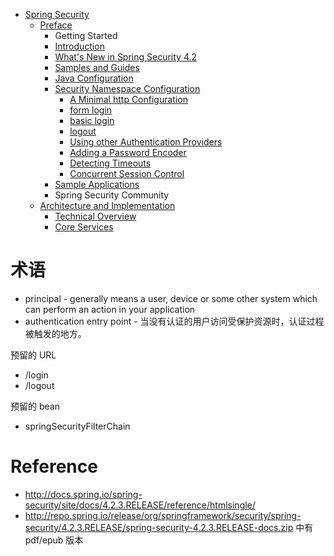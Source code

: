 - [Spring Security](/security/README.md)
  - [Preface](/security/preface/README.md)
    - Getting Started
    - [Introduction](/security/preface/introduction.md)
    - [What's New in Spring Security 4.2](/security/preface/new.md)
    - [Samples and Guides](/security/preface/samples.md)
    - [Java Configuration](/security/preface/jc.md)
    - [Security Namespace Configuration](/security/preface/ns-config/README.md)
      - [A Minimal http Configuration](/security/preface/ns-config/minimal-http.md)
      - [form login](/security/preface/ns-config/form-login.md)
      - [basic login](/security/preface/ns-config/basic-login.md)
      - [logout](/security/preface/ns-config/logout.md)
      - [Using other Authentication Providers](/security/preface/ns-config/authentication-provider.md)
      - [Adding a Password Encoder](/security/preface/ns-config/password-encoder.md)
      - [Detecting Timeouts](/security/preface/ns-config/invalid-session-url.md)
      - [Concurrent Session Control](/security/preface/ns-config/concurrency-control.md)
    - [Sample Applications](/security/preface/sample-apps.md)
    - Spring Security Community
  - [Architecture and Implementation](/security/overall-architecture/README.md)
    - [Technical Overview](/security/overall-architecture/technical-overview.md)
    - [Core Services](/security/overall-architecture/core-services.md)


# 术语
- principal - generally means a user, device or some other system which can perform an action in your application
- authentication entry point - 当没有认证的用户访问受保护资源时，认证过程被触发的地方。


预留的 URL
- /login
- /logout


预留的 bean
- springSecurityFilterChain


# Reference
- http://docs.spring.io/spring-security/site/docs/4.2.3.RELEASE/reference/htmlsingle/
- http://repo.spring.io/release/org/springframework/security/spring-security/4.2.3.RELEASE/spring-security-4.2.3.RELEASE-docs.zip 中有 pdf/epub 版本
